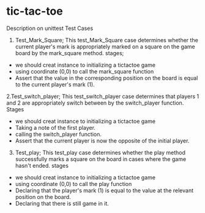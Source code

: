 # tic-tac-toe
Description on unittest Test Cases 
1. Test_Mark_Square;
   This test_Mark_Square case determines whether the current player's mark is appropriately marked on a square on the game board by the mark_square method.
stages;
- we should creat instance to initializing a tictactoe game
- using coordinate (0,0) to call the mark_square function
- Assert that the value in the corresponding position on the board is equal to the current player's mark (1).

2.Test_switch_player;
 This test_switch_player case determines that players 1 and 2 are appropriately switch between by the switch_player function.
 Stages
 - we should creat instance to initializing a tictactoe game
 - Taking a note of the first player.
 - calling  the switch_player function.
 - Assert that the current player is now the opposite of the initial player.

3. Test_play;
   This test_play case determines whether the play method successfully marks a square on the board in cases where the game hasn't ended.
stages
- we should creat instance to initializing a tictactoe game
-  using coordinate (0,0) to call the play function
-  Declaring that the player's mark (1) is equal to the value at the relevant position on the board.
-  Declaring that there is still game in it.
